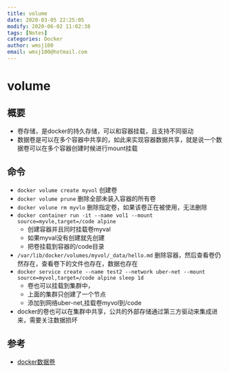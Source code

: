 ```yaml
---
title: volume
date: 2020-03-05 22:25:05
modify: 2020-06-02 11:02:38 
tags: [Notes]
categories: Docker
author: wmsj100
email: wmsj100@hotmail.com
---
```


# volume

## 概要

- 卷存储，是docker的持久存储，可以和容器挂载，且支持不同驱动
- 数据卷是可以在多个容器中共享的，如此来实现容器数据共享，就是说一个数据卷可以在多个容器创建时候进行mount挂载

## 命令

- `docker volume create myvol` 创建卷
- `docker volume prune` 删除全部未装入容器的所有卷
- `docker volune rm myvlo` 删除指定卷，如果该卷正在被使用，无法删除
- `docker container run -it --name vol1 --mount source=myvle,target=/code alpine`
	- 创建容器并且同时挂载卷myval
	- 如果myval没有创建就先创建
	- 把卷挂载到容器的/code目录
- `/var/lib/docker/volumes/myvol/_data/hello.md` 删除容器，然后查看卷仍然存在，查看卷下的文件也存在，数据也存在
- `docker service create --name test2 --network uber-net --mount source=myvol,target=/code alpine sleep 1d`
	- 卷也可以挂载到集群中，
	- 上面的集群只创建了一个节点
	- 添加到网络uber-net,挂载卷myvol到/code
- docker的卷也可以在集群中共享，公共的外部存储通过第三方驱动来集成进来，需要关注数据损坏

## 参考

- [docker数据卷](https://www.cnblogs.com/sparkdev/p/8504050.html)
